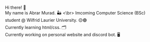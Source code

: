 Hi there! 🚀 </br>
My name is Abrar Murad. 🏜️ <\br>
Imcoming Computer Science (BSc) student @ Wilfrid Laurier University. 🟡🟣 </br>
Currently learning html/css. 🗂️  </br>
Currently working on personal website and discord bot. 🖥️ </br>


<!--
**abrarmurad416/abrarmurad416** is a ✨ _special_ ✨ repository because its `README.md` (this file) appears on your GitHub profile.

Here are some ideas to get you started:

- 🔭 I’m currently working on ...
- 🌱 I’m currently learning ...
- 👯 I’m looking to collaborate on ...
- 🤔 I’m looking for help with ...
- 💬 Ask me about ...
- 📫 How to reach me: ...
- 😄 Pronouns: ...
- ⚡ Fun fact: ...
-->
